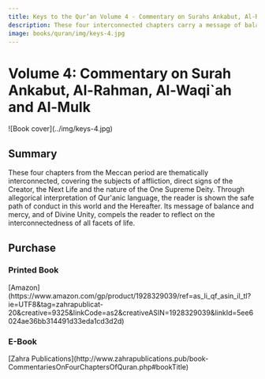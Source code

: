 ```yaml
---
title: Keys to the Qur’an Volume 4 - Commentary on Surahs Ankabut, Al-Rahman, Al-Waqi`ah and Al-Mulk
description: These four interconnected chapters carry a message of balance and mercy, and of Divine Unity, compelling the reader to reflect on the interconnectedness of all facets of life.
image: books/quran/img/keys-4.jpg
---
```


# Volume 4: Commentary on Surah Ankabut, Al-Rahman, Al-Waqi`ah and Al-Mulk

<div markdown="1" class="cover-image">
![Book cover](../img/keys-4.jpg)
</div>

## Summary

These four chapters from the Meccan period are thematically interconnected, covering the subjects of affliction, direct signs of the Creator, the Next Life and the nature of the One Supreme Deity. Through allegorical interpretation of Qur'anic language, the reader is shown the safe path of conduct in this world and the Hereafter. Its message of balance and mercy, and of Divine Unity, compels the reader to reflect on the interconnectedness of all facets of life.

## Purchase

### Printed Book

<div markdown="3" class="purchase-link">
[Amazon](https://www.amazon.com/gp/product/1928329039/ref=as_li_qf_asin_il_tl?ie=UTF8&tag=zahrapublicat-20&creative=9325&linkCode=as2&creativeASIN=1928329039&linkId=5ee6024ae36bb314491d33eda1cd3d2d)
</div>

### E-Book

<div markdown="3" class="purchase-link">
[Zahra Publications](http://www.zahrapublications.pub/book-CommentariesOnFourChaptersOfQuran.php#bookTitle)
</div>